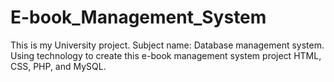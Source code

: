 # E-book_Management_System
This is my University project. Subject name: Database management system. Using technology to create this e-book management system project HTML, CSS, PHP, and MySQL.
